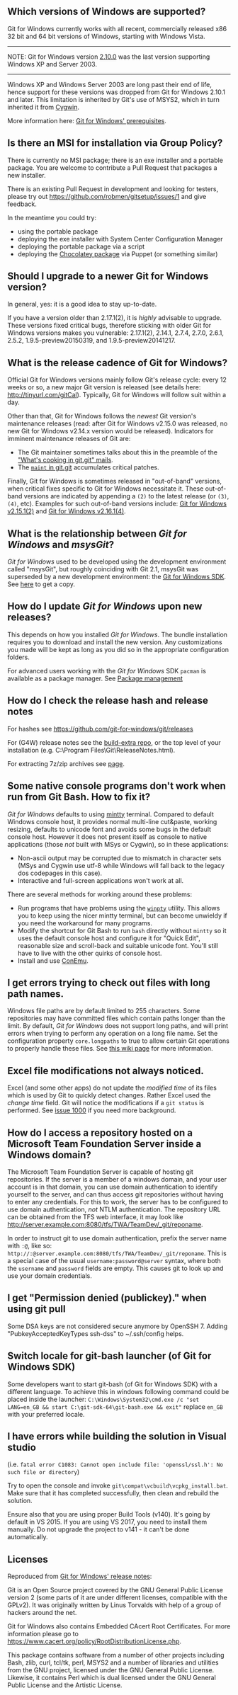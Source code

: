 ## Which versions of Windows are supported?

Git for Windows currently works with all recent, commercially released x86 32 bit and 64 bit versions of Windows, starting with Windows Vista.

***
NOTE: Git for Windows version [2.10.0](https://github.com/git-for-windows/git/releases/tag/v2.10.0.windows.1) was the last version supporting Windows XP and Server 2003.
***

Windows XP and Windows Server 2003 are long past their end of life, hence support for these versions was dropped from Git for Windows 2.10.1 and later. This limitation is inherited by Git's use of MSYS2, which in turn inherited it from [Cygwin](https://cygwin.com/ml/cygwin/2015-08/msg00446.html).

More information here: [Git for Windows' prerequisites](https://gitforwindows.org/requirements.html).

## Is there an MSI for installation via Group Policy?

There is currently no MSI package; there is an exe installer and a portable package. You are welcome to contribute a Pull Request that packages a new installer.

There is an existing Pull Request in development and looking for testers, please try out https://github.com/robmen/gitsetup/issues/1 and give feedback.

In the meantime you could try:

 * using the portable package
 * deploying the exe installer with System Center Configuration Manager
 * deploying the portable package via a script
 * deploying the <a href="https://chocolatey.org/packages/git">Chocolatey package</a> via Puppet (or something similar)

## Should I upgrade to a newer Git for Windows version?

In general, yes: it is a good idea to stay up-to-date.

If you have a version older than 2.17.1(2), it is *highly* advisable to upgrade. These versions fixed critical bugs, therefore sticking with older Git for Windows versions makes you vulnerable: 2.17.1(2), 2.14.1, 2.7.4, 2.7.0, 2.6.1, 2.5.2, 1.9.5-preview20150319, and 1.9.5-preview20141217.

## What is the release cadence of Git for Windows?

Official Git for Windows versions mainly follow Git's release cycle: every 12 weeks or so, a new major Git version is released (see details here: http://tinyurl.com/gitCal). Typically, Git for Windows will follow suit within a day.

Other than that, Git for Windows follows the *newest* Git version's maintenance releases (read: after Git for Windows v2.15.0 was released, no new Git for Windows v2.14.x version would be released). Indicators for imminent maintenance releases of Git are:

- The Git maintainer sometimes talks about this in the preamble of the ["What's cooking in git.git" mails](https://public-inbox.org/git/?q=s%3A%22what%27s+cooking%22+AND+f%3Agitster%40pobox.com).
- The [`maint` in git.git](https://github.com/git/git/commits/maint) accumulates critical patches.

Finally, Git for Windows is sometimes released in "out-of-band" versions, when critical fixes specific to Git for Windows necessitate it. These out-of-band versions are indicated by appending a `(2)` to the latest release (or `(3)`, `(4)`, etc). Examples for such out-of-band versions include: [Git for Windows v2.15.1(2)](https://github.com/git-for-windows/git/releases/tag/v2.15.1.windows.2) and [Git for Windows v2.16.1(4)](https://github.com/git-for-windows/git/releases/tag/v2.16.1.windows.4).

## What is the relationship between *Git for Windows* and *msysGit*?

*Git for Windows* used to be developed using the development environment called "msysGit", but roughly coinciding with Git 2.1, msysGit was superseded by a new development environment: the [Git for Windows SDK](https://github.com/git-for-windows/build-extra/releases). See [here](https://github.com/git-for-windows/git/wiki/Updating-your-SDK) to get a copy.

## How do I update *Git for Windows* upon new releases?

This depends on how you installed *Git for Windows*. The bundle installation requires you to download and install the new version. Any customizations you made will be kept as long as you did so in the appropriate configuration folders.

For advanced users working with the *Git for Windows* SDK `pacman` is available as a package manager. See [Package management](Package-management)

## How do I check the release hash and release notes

For hashes see https://github.com/git-for-windows/git/releases

For (G4W) release notes see the [build-extra repo](https://github.com/git-for-windows/build-extra/blob/master/ReleaseNotes.md), or the top level of your installation (e.g. C:\Program Files\Git\ReleaseNotes.html).

For extracting 7z/zip archives see [page](https://github.com/git-for-windows/git/wiki/Zip-Archives---extracting-the-released-archives).


## Some native console programs don't work when run from Git Bash. How to fix it?

*Git for Windows* defaults to using [mintty](https://code.google.com/p/mintty/) terminal. Compared to default Windows console host, it provides normal multi-line cut&paste, working resizing, defaults to unicode font and avoids some bugs in the default console host. However it does not present itself as console to native applications (those *not* built with MSys or Cygwin), so in these applications:

 * Non-ascii output may be corrupted due to mismatch in character sets (MSys and Cygwin use utf-8 while Windows will fall back to the legacy dos codepages in this case).
 * Interactive and full-screen applications won't work at all.

There are several methods for working around these problems:

 * Run programs that have problems using the [`winpty`](https://github.com/rprichard/winpty) utility. This allows you to keep using the nicer mintty terminal, but can become unwieldy if you need the workaround for many programs.
 * Modify the shortcut for Git Bash to run `bash` directly without `mintty` so it uses the default console host and configure it for "Quick Edit", reasonable size and scroll-back and suitable unicode font. You'll still have to live with the other quirks of console host.
 * Install and use [ConEmu](http://conemu.github.io/).

## I get errors trying to check out files with long path names.
Windows file paths are by default limited to 255 characters. Some repositories may have committed files which contain paths longer than the limit. By default, *Git for Windows* does not support long paths, and will print errors when trying to perform any operation on a long file name. Set the configuration property `core.longpaths` to true to allow certain Git operations to properly handle these files. See [this wiki page](https://github.com/git-for-windows/git/wiki/Git-cannot-create-a-file-or-directory-with-a-long-path) for more information.

## Excel file modifications not always noticed.
Excel (and some other apps) do not update the *modified time* of its files which is used by Git to quickly detect changes. Rather Excel used the *change time* field. Git will notice the modifications if a `git status` is performed. See [issue 1000](https://github.com/git-for-windows/git/issues/1000#issuecomment-301611003) if you need more background. 

## How do I access a repository hosted on a Microsoft Team Foundation Server inside a Windows domain?

The Microsoft Team Foundation Server is capable of hosting git repositories. If the server is a member of a windows domain, and your user account is in that domain, you can use domain authentication to identify yourself to the server, and can thus access git repositories without having to enter any credentials. For this to work, the server has to be configured to use domain authentication, _not_ NTLM authentication. The repository URL can be obtained from the TFS web interface, it may look like http://server.example.com:8080/tfs/TWA/TeamDev/_git/reponame.

In order to instruct git to use domain authentication, prefix the server name with `:@`, like so: `http://:@server.example.com:8080/tfs/TWA/TeamDev/_git/reponame`. This is a special case of the usual `username:password@server` syntax, where both the `username` and `password` fields are empty. This causes git to look up and use your domain credentials.

## I get "Permission denied (publickey)." when using git pull

Some DSA keys are not considered secure anymore by OpenSSH 7. Adding "PubkeyAcceptedKeyTypes ssh-dss" to ~/.ssh/config helps.

## Switch locale for git-bash launcher (of Git for Windows SDK)

Some developers want to start git-bash (of Git for Windows SDK) with a different language.
To achieve this in windows following command could be placed inside the launcher:
`C:\Windows\System32\cmd.exe /c "set LANG=en_GB && start C:\git-sdk-64\git-bash.exe && exit"`
replace `en_GB` with your preferred locale. 

## I have errors while building the solution in Visual studio 
(i.e. `fatal error C1083: Cannot open include file: 'openssl/ssl.h': No such file or directory`)

Try to open the console and invoke `git\compat\vcbuild\vcpkg_install.bat`. Make sure that it has completed successfully, then clean and rebuild the solution.

Ensure also that you are using proper Build Tools (v140). It's going by default in VS 2015. If you are using VS 2017, you need to install them manually. Do not upgrade the project to v141 - it can't be done automatically.
 
## Licenses

Reproduced from [Git for Windows' release notes](https://github.com/git-for-windows/build-extra/blob/master/ReleaseNotes.md#licenses):

Git is an Open Source project covered by the GNU General Public License version 2 (some parts of it are under different licenses, compatible with the GPLv2). It was originally written by Linus Torvalds with help of a group of hackers around the net.

Git for Windows also contains Embedded CAcert Root Certificates. For more information please go to https://www.cacert.org/policy/RootDistributionLicense.php.

This package contains software from a number of other projects including Bash, zlib, curl, tcl/tk, perl, MSYS2 and a number of libraries and utilities from the GNU project, licensed under the GNU General Public License. Likewise, it contains Perl which is dual licensed under the GNU General Public License and the Artistic License.
